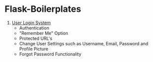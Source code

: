 # Flask-Boilerplates

1. [User Login System](https://github.com/AdityaBagad/Flask-Boilerplates/tree/master/User%20Login%20System)
    - Authentication
    - "Remember Me" Option
    - Protected URL's
    - Change User Settings such as Username, Email, Password and Profile Picture
    - Forgot Password Functionality